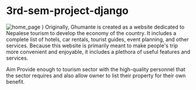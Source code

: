 # 3rd-sem-project-django
![home_page](https://user-images.githubusercontent.com/78782475/154527075-f4018512-ed53-4b01-a47d-95b0f6579eda.png)
)
Originally, Ghumante is created as a website dedicated to Nepalese tourism to develop the economy of the country. 
It includes a complete list of hotels, car rentals, tourist guides, event planning, and other services. 
Because this website is primarily meant to make people's trip more convenient and enjoyable, it includes a plethora of useful features and services. 

Aim
Provide enough to tourism sector with the high-quality personnel that 
the sector requires and also allow owner to list their property for their own benefit.
